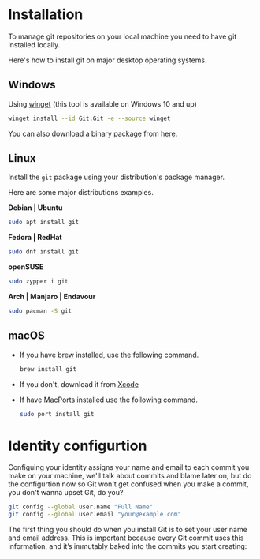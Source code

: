 # Installation

To manage git repositories on your local machine you need to have git installed locally.

Here's how to install git on major desktop operating systems.

## Windows

Using [winget](https://docs.microsoft.com/en-us/windows/package-manager/winget) (this tool is available on Windows 10 and up)

```bash
winget install --id Git.Git -e --source winget
```

You can also download a binary package from [here](https://github.com/git-for-windows/git/releases/download/v2.43.0.windows.1/Git-2.43.0-64-bit.exe).

## Linux

Install the `git` package using your distribution's package manager.

Here are some major distributions examples.

**Debian | Ubuntu**

```bash
sudo apt install git
```

**Fedora | RedHat**

```bash
sudo dnf install git
```

**openSUSE**

```bash
sudo zypper i git
```

**Arch | Manjaro | Endavour**

```bash
sudo pacman -S git
```

## macOS

- If you have [brew](https://brew.sh/) installed, use the following command.

  ```bash
  brew install git
  ```

- If you don't, download it from [Xcode](https://developer.apple.com/xcode/)

- If have [MacPorts](https://www.macports.org/) installed use the following command.

  ```bash
  sudo port install git
  ```

# Identity configurtion

Configuing your identity assigns your name and email to each commit you make on your machine, we'll talk about commits and blame later on, but do the configurtion now so Git won't get confused when you make a commit, you don't wanna upset Git, do you?

```bash
git config --global user.name "Full Name"
git config --global user.email "your@example.com"
```

The first thing you should do when you install Git is to set your user name and email address. This is important because every Git commit uses this information, and it’s immutably baked into the commits you start creating:
